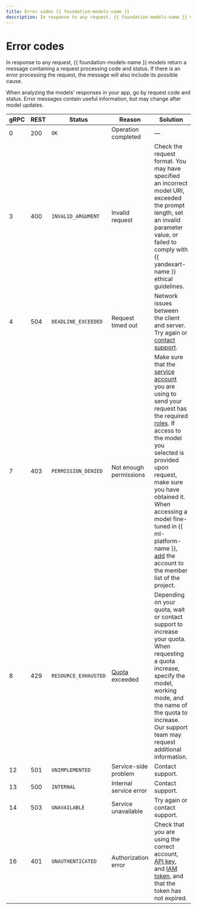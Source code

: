 ```yaml
---
title: Error codes {{ foundation-models-name }}
description: In response to any request, {{ foundation-models-name }} models return a message containing a request processing code and status. If there is an error processing a request, the message will also include its possible cause.
---
```


# Error codes

In response to any request, {{ foundation-models-name }} models return a message containing a request processing code and status. If there is an error processing the request, the message will also include its possible cause.

When analyzing the models' responses in your app, go by request code and status. Error messages contain useful information, but may change after model updates.

| gRPC | REST | Status | Reason | Solution |
|---|---|---|---|---|
| 0 | 200 | `OK` | Operation completed | — |
| 3 | 400 | `INVALID_ARGUMENT` | Invalid request | Check the request format. You may have specified an incorrect model URI, exceeded the prompt length, set an invalid parameter value, or failed to comply with {{ yandexart-name }} ethical guidelines. |
| 4 | 504 | `DEADLINE_EXCEEDED` | Request timed out | Network issues between the client and server. Try again or [contact support](../../support/overview.md). |
| 7 | 403 | `PERMISSION_DENIED` | Not enough permissions | Make sure that the [service account](../../iam/concepts/users/service-accounts.md) you are using to send your request has the required [roles](../security/index.md). If access to the model you selected is provided upon request, make sure you have obtained it. When accessing a model fine-tuned in {{ ml-platform-name }}, [add](../../datasphere/operations/projects/add-user.md) the account to the member list of the project. |
| 8 | 429 | `RESOURCE_EXHAUSTED` | [Quota](../concepts/limits.md) exceeded | Depending on your quota, wait or contact support to increase your quota. When requesting a quota increase, specify the model, working mode, and the name of the quota to increase. Our support team may request additional information. |
| 12 | 501 | `UNIMPLEMENTED` | Service-side problem | Contact support. |
| 13 | 500 | `INTERNAL` | Internal service error | Contact support. |
| 14 | 503 | `UNAVAILABLE` | Service unavailable | Try again or contact support. |
| 16 | 401 | `UNAUTHENTICATED` | Authorization error | Check that you are using the correct account, [API key](../../iam/concepts/authorization/api-key.md), and [IAM token](../../iam/concepts/authorization/iam-token.md), and that the token has not expired. |